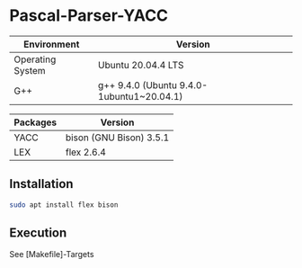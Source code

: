 # Pascal-Parser-YACC
| Environment      | Version                                   |
| ---------------- | ----------------------------------------- |
| Operating System | Ubuntu 20.04.4 LTS                        |
| G++              | g++ 9.4.0 (Ubuntu 9.4.0-1ubuntu1~20.04.1) |

| Packages | Version                 |
| -------- | ----------------------- |
| YACC     | bison (GNU Bison) 3.5.1 |
| LEX      | flex 2.6.4              |

## Installation
```sh
sudo apt install flex bison
```

## Execution
See [Makefile]-Targets